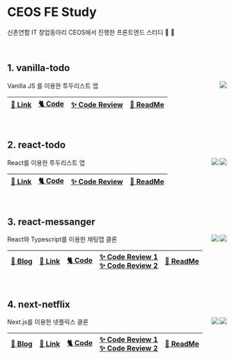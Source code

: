 # CEOS FE Study
신촌연합 IT 창업동아리 CEOS에서 진행한 프론트엔드 스터디 💙 📖

<br>

## 1. vanilla-todo
<img align="right" src="https://img.shields.io/badge/Javascript-F7DF1E?style=for-the-badge&logo=javascript&logoColor=black"/>

Vanilla JS 를 이용한 투두리스트 앱

|[🔗 Link](http://vanilla-todo-16th.vercel.app/)|[🐈 Code](https://github.com/seondal/vanilla-todo-16th)|[✨ Code Review](https://github.com/CEOS-Developers/vanilla-todo-16th/pull/2)|[📜 ReadMe](https://suave-lilac-075.notion.site/vanilla-todo-7f72d5b5261e499cac7569b8dce99629)|
|-|-|-|-|

<br>

## 2. react-todo
<img align="right" src="https://img.shields.io/badge/Javascript-F7DF1E?style=for-the-badge&logo=javascript&logoColor=black"/><img align="right" src="https://img.shields.io/badge/React-61DAFB?style=for-the-badge&logo=React&logoColor=black"/> 

React를 이용한 투두리스트 앱

|[🔗 Link](http://react-todo-16th-87m9.vercel.app/)|[🐈 Code](https://github.com/seondal/react-todo-16th)|[✨ Code Review](https://github.com/CEOS-Developers/react-todo-16th/pull/7)|[📜 ReadMe](https://suave-lilac-075.notion.site/react-todo-7afae220dc7c4a80b887744e9f781601)|
|-|-|-|-|

<br>

## 3. react-messanger
<img align="right" src="https://img.shields.io/badge/Typescript-3178C6?style=for-the-badge&logo=Typescript&logoColor=white"/><img align="right" src="https://img.shields.io/badge/React-61DAFB?style=for-the-badge&logo=React&logoColor=black"/> 

React와 Typescript를 이용한 채팅앱 클론

|[📝 Blog](https://velog.io/@seondal/React-%EC%99%80-Typescript-%EC%9D%B4%EC%9A%A9%ED%95%98%EC%97%AC-%EC%B9%B4%EC%B9%B4%EC%98%A4%ED%86%A1-%ED%81%B4%EB%A1%A0%EC%BD%94%EB%94%A9)|[🔗 Link](http://react-todo-16th-87m9.vercel.app/)|[🐈 Code](https://github.com/seondal/react-messanger-16th)|[✨ Code Review 1](https://github.com/CEOS-Developers/react-messenger-16th/pull/11)<br>[✨ Code Review 2](https://github.com/CEOS-Developers/react-messenger-16th/pull/20)|[📜 ReadMe](https://suave-lilac-075.notion.site/react-messanger-74ad0471b9784241be887965b75c2c8c)|
|-|-|-|-|-|



<br>

## 4. next-netflix
<img align="right" src="https://img.shields.io/badge/Typescript-3178C6?style=for-the-badge&logo=Typescript&logoColor=white"/><img align="right" src="https://img.shields.io/badge/Next-000000?style=for-the-badge&logo=Next.js&logoColor=white"/> 

Next.js를 이용한 넷플릭스 클론

|[📝 Blog](https://velog.io/@seondal/Next.js-%EB%A1%9C-%EB%84%B7%ED%94%8C%EB%A6%AD%EC%8A%A4-%ED%81%B4%EB%A1%A0%EC%BD%94%EB%94%A9)|[🔗 Link](https://next-netflix-16th-ten.vercel.app)|[🐈 Code](https://github.com/seondal/next-netflix-16th)|[✨ Code Review 1](https://github.com/CEOS-Developers/next-netflix-16th/pull/7)<br>[✨ Code Review 2](https://github.com/CEOS-Developers/next-netflix-16th/pull/14)|[📜 ReadMe](https://suave-lilac-075.notion.site/next-netflix-52371a924d484703a3bab18bd1177d2c)|
|-|-|-|-|-|
